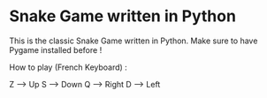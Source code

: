 # Snake Game written in Python

This is the classic Snake Game written in Python.
Make sure to have Pygame installed before !

How to play (French Keyboard) :

Z --> Up
S --> Down
Q --> Right
D --> Left

